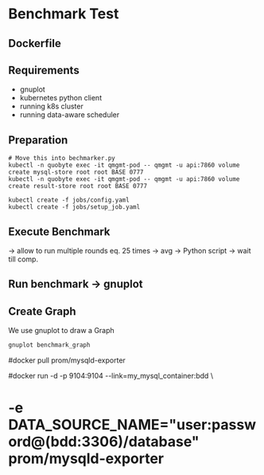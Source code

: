# Benchmark Test

## Dockerfile

## Requirements

- gnuplot
- kubernetes python client
- running k8s cluster
- running data-aware scheduler

## Preparation

```
# Move this into bechmarker.py
kubectl -n quobyte exec -it qmgmt-pod -- qmgmt -u api:7860 volume create mysql-store root root BASE 0777
kubectl -n quobyte exec -it qmgmt-pod -- qmgmt -u api:7860 volume create result-store root root BASE 0777

kubectl create -f jobs/config.yaml
kubectl create -f jobs/setup_job.yaml
```
## Execute Benchmark

-> allow to run multiple rounds eq. 25 times -> avg
-> Python script ->  wait till comp.

## Run benchmark -> gnuplot


## Create Graph

We use gnuplot to draw a Graph

```bash
gnuplot benchmark_graph
```

#docker pull prom/mysqld-exporter

#docker run -d -p 9104:9104 --link=my_mysql_container:bdd  \
#        -e DATA_SOURCE_NAME="user:password@(bdd:3306)/database" prom/mysqld-exporter